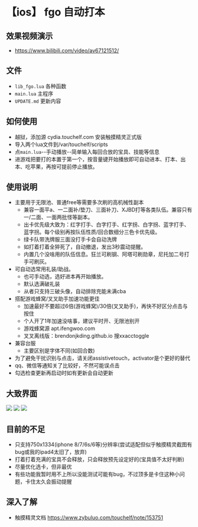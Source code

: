 
# 【ios】 fgo 自动打本

## 效果视频演示
* https://www.bilibili.com/video/av67121512/
## 文件
* `lib_fgo.lua` 各种函数
* `main.lua` 主程序
* `UPDATE.md` 更新内容
## 如何使用
* 越狱，添加源 cydia.touchelf.com 安装触摸精灵正式版
* 导入两个lua文件到/var/touchelf/scripts
* 点`main.lua`--手动播放--简单输入每回合放的宝具、技能等信息
* 进游戏把要打的本置于第一个，按音量键开始播放即可自动进本、打本、出本、吃苹果，再按可提前停止播放。


## 使用说明
* 主要用于无限池、普通free等需要多次刷的高机械性副本
  * 兼容一面平a、一二面补/垫刀、三面补刀、XJBD打等各类队伍。兼容只有一/二面、一面两批怪等副本。
  * 出卡优先级大致为：红字打手、白字打手、红字拐、白字拐、蓝字打手、蓝字拐。每个级别再按队伍性质/回合数细分三色卡优先级。
  * 绿卡队带洗牌服三面没打手卡会自动洗牌
  * 如打着打着全猝死了，自动撤退，发出3秒震动提醒。
  * 内置几个没啥用的队伍信息。狂兰可刷钢、阿塔可刷勋章，尼托加二号打手可刷灰。
* 可自动选常用礼装/助战。
  * 也可手动选，选好进本再开始播放。
  * 默认选满破礼装
  * 从者只支持三破头像，自动排除充能未满cba
* 搭配游戏蜂窝/叉叉助手加速功能更佳
  * 加速最好不要超过6倍(游戏蜂窝)/30倍(叉叉助手)，再快不好区分点击与按住
  * 个人开了1年加速没啥事，建议平时开、无限池别开
  * 游戏蜂窝源 apt.ifengwoo.com 
  * 叉叉离线版：brendonjkding.github.io 搜xxacctoggle
* 兼容台服
  * 主要区别是字体不同(如回合数)
* 为了避免干扰识别与点击，请关闭assistivetouch，activator是个更好的替代
* qq、微信等通知关了比较好，不然可能误点击
* 勾选检查更新再启动时如有更新会自动更新


## 大致界面
![](https://github.com/brendonjkding/fgo_lua_test/raw/master/pic/1.PNG) 
![](https://github.com/brendonjkding/fgo_lua_test/raw/master/pic/2.PNG) 
![](https://github.com/brendonjkding/fgo_lua_test/raw/master/pic/3.PNG) 

## 目前的不足
* 只支持750x1334(iphone 8/7/6s/6等)分辨率(尝试适配但似乎触摸精灵截图有bug或我的ipad4太旧了，放弃)
* 打着打着充满的宝具不会释放，只会释放预先设定好的(宝具值不太好判断)
* 尽量优化选卡，但非最优
* 有些功能我暂时用不上所以没能测试可能有bug，不过顶多是卡住这种小问题，卡住太久会振动提醒


## 深入了解
* 触摸精灵文档 https://www.zybuluo.com/touchelf/note/153751

